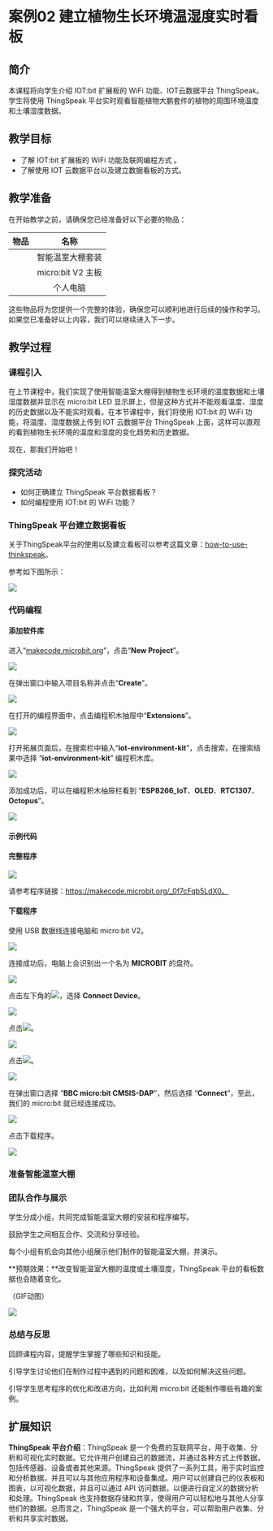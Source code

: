 ﻿---
sidebar_position: 2
sidebar_label: 案例02 建立植物生长环境温湿度实时看板
---
# 案例02 建立植物生长环境温湿度实时看板

## 简介

本课程将向学生介绍 IOT:bit 扩展板的 WiFi 功能、IOT云数据平台 ThingSpeak。学生将使用 ThingSpeak 平台实时观看智能植物大鹏套件的植物的周围环境温度和土壤湿度数据。

## 教学目标

- 了解 IOT:bit 扩展板的 WiFi 功能及联网编程方式 。
- 了解使用 IOT 云数据平台以及建立数据看板的方式。

## 教学准备

在开始教学之前，请确保您已经准备好以下必要的物品：

| 物品 |       名称        |
| :--: | :---------------: |
|      | 智能温室大棚套装  |
|      | micro:bit V2 主板 |
|      |     个人电脑      |

这些物品将为您提供一个完整的体验，确保您可以顺利地进行后续的操作和学习。如果您已准备好以上内容，我们可以继续进入下一步。

## 教学过程

### 课程引入

在上节课程中，我们实现了使用智能温室大棚得到植物生长环境的温度数据和土壤湿度数据并显示在 micro:bit LED 显示屏上，但是这种方式并不能观看温度、湿度的历史数据以及不能实时观看。在本节课程中，我们将使用 IOT:bit 的 WiFi 功能，将温度、湿度数据上传到 IOT 云数据平台 ThingSpeak 上面，这样可以直观的看到植物生长环境的温度和湿度的变化趋势和历史数据。

现在，那我们开始吧！

### 探究活动

- 如何正确建立 ThingSpeak 平台数据看板？
- 如何编程使用 IOT:bit 的 WiFi 功能？

### ThingSpeak 平台建立数据看板

关于ThingSpeak平台的使用以及建立看板可以参考这篇文章：[how-to-use-thinkspeak](https://wiki.elecfreaks.com/en/microbit/wisdom-life/microbit-smart-science-iot-kit/how-to-use-thinkspeak/)。

参考如下图所示：

![](https://wiki-media-ef.oss-cn-hongkong.aliyuncs.com//images/microbit-greenhouse-programming-preparation-21.png)

### 代码编程

#### 添加软件库

进入“[makecode.microbit.org](https://makecode.microbit.org/)”，点击“**New Project**”。

![](https://wiki-media-ef.oss-cn-hongkong.aliyuncs.com//images/microbit-greenhouse-programming-preparation-01.png)



在弹出窗口中输入项目名称并点击“**Create**”。

![](https://wiki-media-ef.oss-cn-hongkong.aliyuncs.com//images/microbit-greenhouse-programming-preparation-02.png)



在打开的编程界面中，点击编程积木抽屉中“**Extensions**”。

![](https://wiki-media-ef.oss-cn-hongkong.aliyuncs.com//images/microbit-greenhouse-programming-preparation-03.png)



打开拓展页面后，在搜索栏中输入“**iot-environment-kit**”，点击搜索，在搜索结果中选择 “**iot-environment-kit**” 编程积木库。

![](https://wiki-media-ef.oss-cn-hongkong.aliyuncs.com//images/microbit-greenhouse-programming-preparation-04.png)



添加成功后，可以在编程积木抽屉栏看到 “**ESP8266_IoT**、**OLED**、**RTC1307**、**Octopus**”。

![](https://wiki-media-ef.oss-cn-hongkong.aliyuncs.com//images/microbit-greenhouse-programming-preparation-05.png)

#### 示例代码



#### 完整程序

![](https://wiki-media-ef.oss-cn-hongkong.aliyuncs.com//images/microbit-greenhouse-programming-case02-1.png)

请参考程序链接：https://makecode.microbit.org/_0f7cFqb5LdX0。

#### 下载程序

使用 USB 数据线连接电脑和 micro:bit V2。

![](https://wiki-media-ef.oss-cn-hongkong.aliyuncs.com//images/microbit-greenhouse-programming-preparation-06.gif)

连接成功后，电脑上会识别出一个名为 **MICROBIT** 的盘符。

![](https://wiki-media-ef.oss-cn-hongkong.aliyuncs.com//images/microbit-greenhouse-programming-preparation-07.png)

点击左下角的![](https://wiki-media-ef.oss-cn-hongkong.aliyuncs.com//images/microbit-greenhouse-programming-preparation-08.png)，选择 **Connect Device**。

![](https://wiki-media-ef.oss-cn-hongkong.aliyuncs.com//images/microbit-greenhouse-programming-preparation-09.png)

点击![](https://wiki-media-ef.oss-cn-hongkong.aliyuncs.com//images/microbit-greenhouse-programming-preparation-10.png)。

![](https://wiki-media-ef.oss-cn-hongkong.aliyuncs.com//images/microbit-greenhouse-programming-preparation-11.png)

点击![](https://wiki-media-ef.oss-cn-hongkong.aliyuncs.com//images/microbit-greenhouse-programming-preparation-12.png)。

![](https://wiki-media-ef.oss-cn-hongkong.aliyuncs.com//images/microbit-greenhouse-programming-preparation-13.png)



在弹出窗口选择 “**BBC micro:bit CMSIS-DAP**”，然后选择 “**Connect**”，至此，我们的 micro:bit 就已经连接成功。

![](https://wiki-media-ef.oss-cn-hongkong.aliyuncs.com//images/microbit-greenhouse-programming-preparation-14.png)

点击下载程序。

![](https://wiki-media-ef.oss-cn-hongkong.aliyuncs.com//images/microbit-greenhouse-programming-preparation-15.png)

### 准备智能温室大棚



### 团队合作与展示

学生分成小组，共同完成智能温室大棚的安装和程序编写。

鼓励学生之间相互合作、交流和分享经验。

每个小组有机会向其他小组展示他们制作的智能温室大棚，并演示。

**预期效果：**改变智能温室大棚的温度或土壤湿度，ThingSpeak 平台的看板数据也会随着变化。

（GIF动图）

![](https://wiki-media-ef.oss-cn-hongkong.aliyuncs.com//images/microbit-greenhouse-programming-preparation-20.png)

### 总结与反思

回顾课程内容，提醒学生掌握了哪些知识和技能。

引导学生讨论他们在制作过程中遇到的问题和困难，以及如何解决这些问题。

引导学生思考程序的优化和改进方向，比如利用 micro:bit 还能制作哪些有趣的案例。

## 扩展知识

**ThingSpeak 平台介绍**：ThingSpeak 是一个免费的互联网平台，用于收集、分析和可视化实时数据。它允许用户创建自己的数据流，并通过各种方式上传数据，包括传感器、设备或者其他来源。ThingSpeak 提供了一系列工具，用于实时监控和分析数据，并且可以与其他应用程序和设备集成。用户可以创建自己的仪表板和图表，以可视化数据，并且可以通过 API 访问数据，以便进行自定义的数据分析和处理。ThingSpeak 也支持数据存储和共享，使得用户可以轻松地与其他人分享他们的数据。总而言之，ThingSpeak 是一个强大的平台，可以帮助用户收集、分析和共享实时数据。
